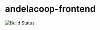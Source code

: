 # andelacoop-frontend
[![Build Status](https://travis-ci.org/andela-coop/andelacoop-frontend.svg?branch=task%2FAC-2-setup-frontend-repo)](https://travis-ci.org/andela-coop/andelacoop-frontend)